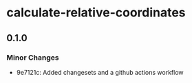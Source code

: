 # calculate-relative-coordinates

## 0.1.0

### Minor Changes

- 9e7121c: Added changesets and a github actions workflow
